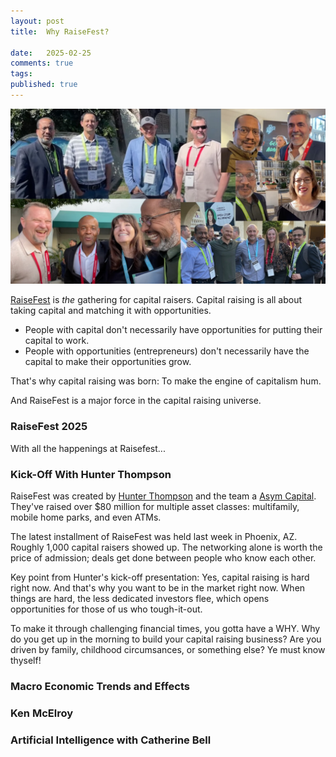 ```yaml
---
layout: post
title:  Why RaiseFest?

date:   2025-02-25
comments: true
tags: 
published: true
---
```

 
<img src="/images/RaiseFest2025_collage.jpg" width="600" alt="RaiseFest 2025 - RayHightower.com" title="RaiseFest 2025 - RayHightower.com" />   


[RaiseFest](https://raisefest.com) is _the_ gathering for capital raisers. Capital raising is all about taking capital and matching it with opportunities. 

* People with capital don't necessarily have opportunities for putting their capital to work.
* People with opportunities (entrepreneurs) don't necessarily have the capital to make their opportunities grow. 

That's why capital raising was born: To make the engine of capitalism hum.

And RaiseFest is a major force in the capital raising universe.

<!--more-->

### RaiseFest 2025

With all the happenings at Raisefest...



### Kick-Off With Hunter Thompson

RaiseFest was created by [Hunter Thompson](https://www.linkedin.com/in/hunterlthompson) and the team a [Asym Capital](https://asymcapital.com/). They've raised over $80 million for multiple asset classes: multifamily, mobile home parks, and even ATMs.

The latest installment of RaiseFest was held last week in Phoenix, AZ. Roughly 1,000 capital raisers showed up. The networking alone is worth the price of admission; deals get done between people who know each other.


Key point from Hunter's kick-off presentation: Yes, capital raising is hard right now. And that's why you want to be in the market right now. When things are hard, the less dedicated investors flee, which opens opportunities for those of us who tough-it-out.

To make it through challenging financial times, you gotta have a WHY. Why do you get up in the morning to build your capital raising business? Are you driven by family, childhood circumsances, or something else? Ye must know thyself!


### Macro Economic Trends and Effects



### Ken McElroy



### Artificial Intelligence with Catherine Bell

